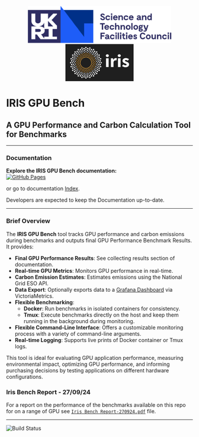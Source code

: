 <p align="center">
  <img src="docs/stfc_logo.png" alt="STFC Logo" height="100">
  <img src="docs/iris_logo.png" alt="IRIS Logo" height="100">
</p>


# IRIS GPU Bench
## A GPU Performance and Carbon Calculation Tool for Benchmarks
---

### Documentation

**Explore the IRIS GPU Bench documentation:**  
[![GitHub Pages](https://img.shields.io/badge/Docs-GitHub%20Pages-blue)](https://bryceshirley.github.io/iris-gpubench/)

or go to documentation [Index](docs/index.md).

Developers are expected to keep the Documentation up-to-date.

---

### Brief Overview

The **IRIS GPU Bench** tool tracks GPU performance and carbon emissions during benchmarks and outputs final GPU Performance Benchmark Results. It provides:

- **Final GPU Performance Results**: See collecting results section of documentation.
- **Real-time GPU Metrics**: Monitors GPU performance in real-time.
- **Carbon Emission Estimates**: Estimates emissions using the National Grid ESO API.
- **Data Export**: Optionally exports data to a [Grafana Dashboard](http://172.16.112.145:3000/d/fdw7dv7phr0g0e/iris-bench?orgId=1) via VictoriaMetrics.
- **Flexible Benchmarking**:  
  - **Docker**: Run benchmarks in isolated containers for consistency.  
  - **Tmux**: Execute benchmarks directly on the host and keep them running in the background during monitoring.
- **Flexible Command-Line Interface**: Offers a customizable monitoring process with a variety of command-line arguments.
- **Real-time Logging**: Supports live prints of Docker container or Tmux logs.

This tool is ideal for evaluating GPU application performance, measuring environmental impact, optimizing GPU performance, and informing purchasing decisions by testing applications on different hardware configurations.

### Iris Bench Report - 27/09/24

For a report on the performance of the benchmarks available on this repo for on a range of GPU see [`Iris Bench Report-270924.pdf`](https://github.com/bryceshirley/iris-bench/blob/main/Iris%20Bench%20Report-270924.pdf) file.


---

![Build Status](https://github.com/bryceshirley/iris-gpubench/actions/workflows/docker-build.yml/badge.svg)
